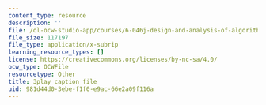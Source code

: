 ```yaml
---
content_type: resource
description: ''
file: /ol-ocw-studio-app/courses/6-046j-design-and-analysis-of-algorithms-spring-2015/981d44d03ebef1f0e9ac66e2a09f116a_C6EWVBNCxsc.srt
file_size: 117197
file_type: application/x-subrip
learning_resource_types: []
license: https://creativecommons.org/licenses/by-nc-sa/4.0/
ocw_type: OCWFile
resourcetype: Other
title: 3play caption file
uid: 981d44d0-3ebe-f1f0-e9ac-66e2a09f116a
---
```

